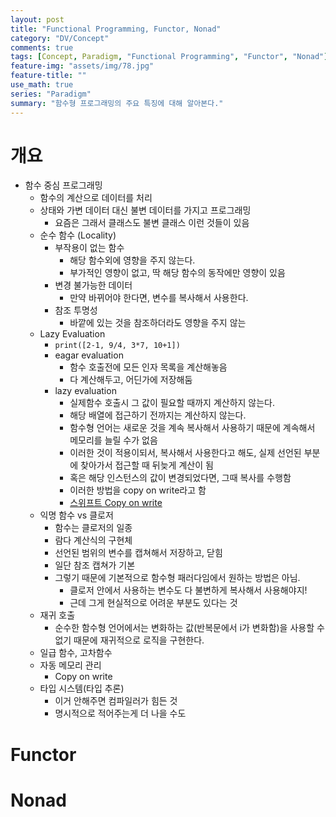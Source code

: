 ```yaml
---
layout: post
title: "Functional Programming, Functor, Nonad"
category: "DV/Concept"
comments: true
tags: [Concept, Paradigm, "Functional Programming", "Functor", "Nonad"]
feature-img: "assets/img/78.jpg"
feature-title: ""
use_math: true
series: "Paradigm"
summary: "함수형 프로그래밍의 주요 특징에 대해 알아본다."
---
```


# 개요

- 함수 중심 프로그래밍
    - 함수의 계산으로 데이터를 처리
    - 상태와 가변 데이터 대신 불변 데이터를 가지고 프로그래밍
        - 요즘은 그래서 클래스도 불변 클래스 이런 것들이 있음
    - 순수 함수 (Locality)
        - 부작용이 없는 함수
            - 해당 함수외에 영향을 주지 않는다.
            - 부가적인 영향이 없고, 딱 해당 함수의 동작에만 영향이 있음
        - 변경 불가능한 데이터
            - 만약 바뀌어야 한다면, 변수를 복사해서 사용한다.
        - 참조 투명성
            - 바깥에 있는 것을 참조하더라도 영향을 주지 않는
    - Lazy Evaluation
        - `print([2-1, 9/4, 3*7, 10+1])`
        - eagar evaluation
            - 함수 호출전에 모든 인자 목록을 계산해놓음
            - 다 계산해두고, 어딘가에 저장해둠
        - lazy evaluation
            - 실제함수 호출시 그 값이 필요할 때까지 계산하지 않는다.
            - 해당 배열에 접근하기 전까지는 계산하지 않는다.
            - 함수형 언어는 새로운 것을 계속 복사해서 사용하기 때문에 계속해서 메모리를 늘릴 수가 없음
            - 이러한 것이 적용이되서, 복사해서 사용한다고 해도, 실제 선언된 부분에 찾아가서 접근할 때 뒤늦게 계산이 됨
            - 혹은 해당 인스턴스의 값이 변경되었다면, 그때 복사를 수행함
            - 이러한 방법을 copy on write라고 함
            - [스위프트 Copy on write]([https://hyerios.tistory.com/25](https://hyerios.tistory.com/25))
    - 익명 함수 vs 클로저
        - 함수는 클로저의 일종
        - 람다 계산식의 구현체
        - 선언된 범위의 변수를 캡쳐해서 저장하고, 닫힘
        - 일단 참조 캡쳐가 기본
        - 그렇기 때문에 기본적으로 함수형 패러다임에서 원하는 방법은 아님.
            - 클로저 안에서 사용하는 변수도 다 불변하게 복사해서 사용해야지!
            - 근데 그게 현실적으로 어려운 부분도 있다는 것
    - 재귀 호출
        - 순수한 함수형 언어에서는 변화하는 값(반복문에서 i가 변화함)을 사용할 수 없기 때문에 재귀적으로 로직을 구현한다.
    - 일급 함수, 고차함수
    - 자동 메모리 관리
        - Copy on write
    - 타입 시스템(타입 추론)
        - 이거 안해주면 컴파일러가 힘든 것
        - 명시적으로 적어주는게 더 나을 수도


# Functor



# Nonad
